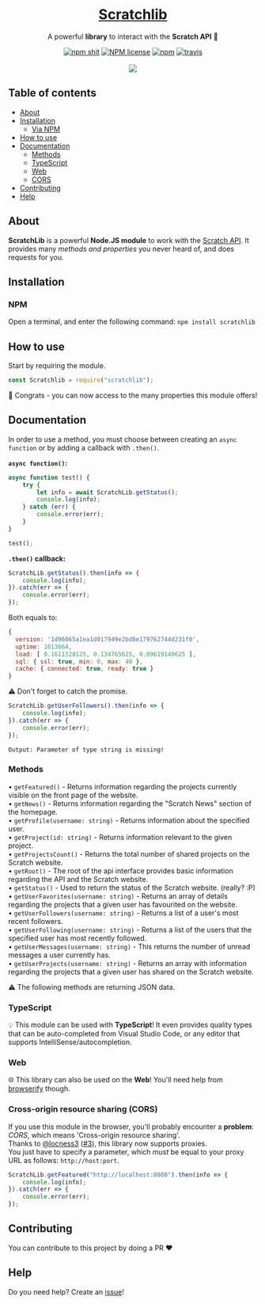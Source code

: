 <div align="center">
    <h1><a href="https://www.npmjs.com/package/scratchlib">Scratchlib</a></h1>
    <p>A powerful <b>library</b> to interact with the <b>Scratch API</b> 🚀</p>
    <p>
        <a href="https://www.npmjs.com/package/scratchlib"><img src="https://img.shields.io/npm/v/scratchlib" alt="npm shit"></a>
        <a href="https://www.npmjs.com/package/scratchlib"><img alt="NPM license" src="https://img.shields.io/npm/l/scratchlib"></a>
        <a href="https://www.npmjs.com/package/scratchlib"><img alt="npm" src="https://img.shields.io/npm/dt/scratchlib"></a>
        <a href="https://travis-ci.com/github/mazzlabs/ScratchLib"><img alt="travis" src="https://travis-ci.com/mazzlabs/ScratchLib.svg?token=Cr4qTHeGpqFut83csnvB&branch=master"></a>
        <br><br>
        <a href="https://nodei.co/npm/scratchlib/"><img src="https://nodei.co/npm/scratchlib.png?downloads=true"></a>
    </p>
</div>

## Table of contents
- [About](#About)
- [Installation](#Installation)
    - [Via NPM](#NPM)
- [How to use](#How-to-use)
- [Documentation](#Documentation)
    - [Methods](#Methods)
    - [TypeScript](#TypeScript)
    - [Web](#Web)
    - [CORS](#CORS)
- [Contributing](#Contributing)
- [Help](#Help)

## About
**ScratchLib** is a powerful **Node.JS module** to work with the [Scratch API](https://en.scratch-wiki.info/wiki/Scratch_API_(2.0)).
It provides many *methods and properties* you never heard of, and does requests for you.

## Installation
### NPM
Open a terminal, and enter the following command: ```npm install scratchlib```

## How to use
Start by requiring the module.
```javascript
const Scratchlib = require("scratchlib");
```
:tada: Congrats - you can now access to the many properties this module offers!

## Documentation
In order to use a method, you must choose between creating an `async function` or by adding a callback with `.then()`. <br>

**`async function()`:**
```javascript
async function test() {
    try {
	    let info = await ScratchLib.getStatus();
	    console.log(info);
    } catch (err) {
        console.error(err);
    }
}

test();
```
**`.then()` callback:**
```javascript
ScratchLib.getStatus().then(info => {
	console.log(info);
}).catch(err => {
	console.error(err);
});
```
Both equals to:
```javascript
{
  version: '1d96065a1ea1d017949e2bd8e179762744d231f0',
  uptime: 1013664,
  load: [ 0.1611328125, 0.134765625, 0.09619140625 ],
  sql: { ssl: true, min: 0, max: 40 },
  cache: { connected: true, ready: true }
}
```
:warning: Don't forget to catch the promise.
```javascript
ScratchLib.getUserFollowers().then(info => {
	console.log(info);
}).catch(err => {
	console.error(err);
});
```

```
Output: Parameter of type string is missing!
```

### Methods
• ```getFeatured()``` - Returns information regarding the projects currently visible on the front page of the website. <br>
• ```getNews()``` - Returns information regarding the "Scratch News" section of the homepage. <br>
• ```getProfile(username: string)``` - Returns information about the specified user. <br>
• ```getProject(id: string)``` - Returns information relevant to the given project. <br>
• ```getProjectsCount()``` - Returns the total number of shared projects on the Scratch website. <br> 
• ```getRoot()``` - The root of the api interface provides basic information regarding the API and the Scratch website. <br> 
• ```getStatus()``` - Used to return the status of the Scratch website. (really? :P) <br>
• ```getUserFavorites(username: string)``` - Returns an array of details regarding the projects that a given user has favourited on the website. <br> 
• ```getUserFollowers(username: string)``` - Returns a list of a user's most recent followers. <br>
• ```getUserFollowing(username: string)``` - Returns a list of the users that the specified user has most recently followed. <br> 
• ```getUserMessages(username: string)``` - This returns the number of unread messages a user currently has. <br>
• ```getUserProjects(username: string)``` - Returns an array with information regarding the projects that a given user has shared on the Scratch website. 

:warning: The following methods are returning JSON data.

### TypeScript
:bulb: This module can be used with **TypeScript**! It even provides quality types that can be auto-completed from Visual Studio Code, or any editor that supports IntelliSense/autocompletion. 

### Web
:globe_with_meridians: This library can also be used on the **Web**! You'll need help from [browserify](https://browserify.org) though.

### Cross-origin resource sharing (CORS)
If you use this module in the browser, you'll probably encounter a **problem**: *CORS*, which means 'Cross-origin resource sharing'. <br>
Thanks to [@locness3](https://github.com/locness3) ([#3](https://github.com/mazzlabs/ScratchLib/issues/3)), this library now supports proxies. <br> 
You just have to specify a parameter, which *must* be equal to your proxy URL as follows: ```http://host:port```.
```javascript
ScratchLib.getFeatured("http://localhost:8080").then(info => {
	console.log(info);
}).catch(err => {
	console.error(err);
});
```

## Contributing
You can contribute to this project by doing a PR :heart:

## Help
Do you need help? Create an [issue](https://github.com/mazzlabs/ScratchLib/issues/new)!
